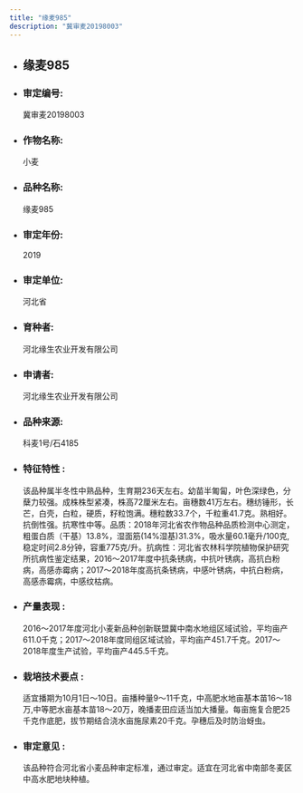 ```yaml
---
title: "缘麦985"
description: "冀审麦20198003"
---
```

* ## 缘麦985
* ###  审定编号:  
   冀审麦20198003

*  ### 作物名称:  
   小麦

*   ###  品种名称: 
    缘麦985

*   ### 审定年份: 
    2019

*   ### 审定单位:  
    河北省

*   ### 育种者:  
    河北缘生农业开发有限公司

*   ### 申请者:  
    河北缘生农业开发有限公司

*   ### 品种来源:  
    科麦1号/石4185

*   ### 特征特性 : 
    该品种属半冬性中熟品种，生育期236天左右。幼苗半匍匐，叶色深绿色，分蘖力较强。成株株型紧凑，株高72厘米左右。亩穗数41万左右。穗纺锤形，长芒，白壳，白粒，硬质，籽粒饱满。穗粒数33.7个，千粒重41.7克。熟相好。抗倒性强。抗寒性中等。品质：2018年河北省农作物品种品质检测中心测定，粗蛋白质（干基）13.8%，湿面筋(14%湿基)31.3%，吸水量60.1毫升/100克,稳定时间2.8分钟，容重775克/升。抗病性：河北省农林科学院植物保护研究所抗病性鉴定结果，2016～2017年度中抗条锈病，中抗叶锈病，高抗白粉病，高感赤霉病；2017～2018年度高抗条锈病，中感叶锈病，中抗白粉病，高感赤霉病，中感纹枯病。

*   ### 产量表现 : 
    2016～2017年度河北小麦新品种创新联盟冀中南水地组区域试验，平均亩产611.0千克；2017～2018年度同组区域试验，平均亩产451.7千克。2017～2018年度生产试验，平均亩产445.5千克。

*   ### 栽培技术要点 : 
    适宜播期为10月1日～10日。亩播种量9～11千克，中高肥水地亩基本苗16～18万,中等肥水亩基本苗18～20万，晚播麦田应适当加大播量。每亩施复合肥25千克作底肥，拔节期结合浇水亩施尿素20千克。孕穗后及时防治蚜虫。

*   ### 审定意见 : 
    该品种符合河北省小麦品种审定标准，通过审定。适宜在河北省中南部冬麦区中高水肥地块种植。
